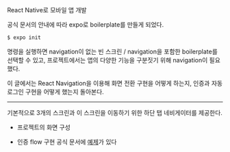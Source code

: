 React Native로 모바일 앱 개발

공식 문서의 안내에 따라 expo로 boilerplate를 만들게 되었다.
```bash
$ expo init
```
명령을 실행하면 navigation이 없는 빈 스크린 / navigation을 포함한 boilerplate를 선택할 수 있고, 프로젝트에서는 앱의 다양한 기능을 구분짓기 위해 navigation이 필요했다.

이 글에서는 React Navigation을 이용해 화면 전환 구현을 어떻게 하는지, 인증과 자동 로그인 구현을 어떻게 했는지 돌아본다.

---

기본적으로 3개의 스크린과 이 스크린을 이동하기 위한 하단 탭 네비게이터를 제공한다.

- 프로젝트의  화면 구성


- 인증 flow 구현
공식 문서에 [예제]([https://reactnavigation.org/docs/en/auth-flow.html](https://reactnavigation.org/docs/en/auth-flow.html))가 있다
<!--stackedit_data:
eyJoaXN0b3J5IjpbLTE2MDgzNzgwLDEwNjk2MjA3MTVdfQ==
-->